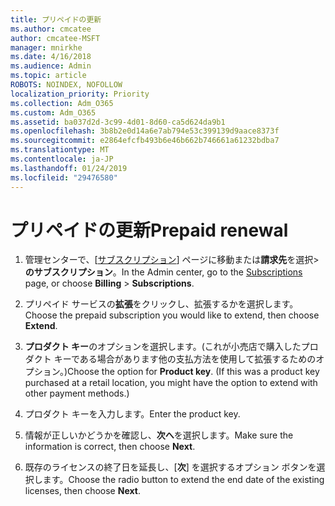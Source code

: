 ```yaml
---
title: プリペイドの更新
ms.author: cmcatee
author: cmcatee-MSFT
manager: mnirkhe
ms.date: 4/16/2018
ms.audience: Admin
ms.topic: article
ROBOTS: NOINDEX, NOFOLLOW
localization_priority: Priority
ms.collection: Adm_O365
ms.custom: Adm_O365
ms.assetid: ba037d2d-3c99-4d01-8d60-ca5d624da9b1
ms.openlocfilehash: 3b8b2e0d14a6e7ab794e53c399139d9aace8373f
ms.sourcegitcommit: e2864efcfb493b6e46b662b746661a61232bdba7
ms.translationtype: MT
ms.contentlocale: ja-JP
ms.lasthandoff: 01/24/2019
ms.locfileid: "29476580"
---
```

# <a name="prepaid-renewal"></a><span data-ttu-id="72654-102">プリペイドの更新</span><span class="sxs-lookup"><span data-stu-id="72654-102">Prepaid renewal</span></span>

1. <span data-ttu-id="72654-103">管理センターで、[[サブスクリプション](https://go.microsoft.com/fwlink/p/?linkid=842054)] ページに移動または**請求先**を選択\>**のサブスクリプション**。</span><span class="sxs-lookup"><span data-stu-id="72654-103">In the Admin center, go to the [Subscriptions](https://go.microsoft.com/fwlink/p/?linkid=842054) page, or choose **Billing** \> **Subscriptions**.</span></span>
    
2. <span data-ttu-id="72654-104">プリペイド サービスの**拡張**をクリックし、拡張するかを選択します。</span><span class="sxs-lookup"><span data-stu-id="72654-104">Choose the prepaid subscription you would like to extend, then choose **Extend**.</span></span>
    
3. <span data-ttu-id="72654-p101">**プロダクト キー**のオプションを選択します。(これが小売店で購入したプロダクト キーである場合があります他の支払方法を使用して拡張するためのオプション。)</span><span class="sxs-lookup"><span data-stu-id="72654-p101">Choose the option for **Product key**. (If this was a product key purchased at a retail location, you might have the option to extend with other payment methods.)</span></span>
    
4. <span data-ttu-id="72654-107">プロダクト キーを入力します。</span><span class="sxs-lookup"><span data-stu-id="72654-107">Enter the product key.</span></span>
    
5. <span data-ttu-id="72654-108">情報が正しいかどうかを確認し、**次へ**を選択します。</span><span class="sxs-lookup"><span data-stu-id="72654-108">Make sure the information is correct, then choose **Next**.</span></span>
    
6. <span data-ttu-id="72654-109">既存のライセンスの終了日を延長し、[**次**] を選択するオプション ボタンを選択します。</span><span class="sxs-lookup"><span data-stu-id="72654-109">Choose the radio button to extend the end date of the existing licenses, then choose **Next**.</span></span>
    

